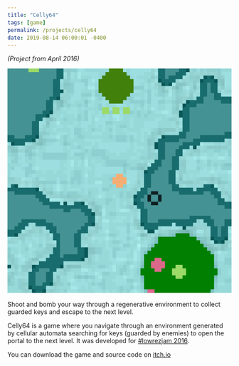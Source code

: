 ```yaml
---
title: "Celly64"
tags: [game]
permalink: /projects/celly64
date: 2019-08-14 06:00:01 -0400
---
```


*(Project from April 2016)*

![](/img/projects/celly64.gif)

Shoot and bomb your way through a regenerative environment to collect guarded keys and escape to the next level.

Celly64 is a game where you navigate through an environment generated by cellular automata searching for keys (guarded by enemies) to open the portal to the next level. It was developed for [#lowrezjam 2016](https://itch.io/jam/lowrezjam2016).

You can download the game and source code on [itch.io](https://parameterized.itch.io/celly64)
